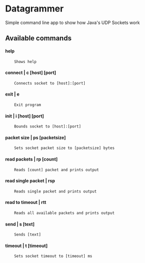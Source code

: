# Datagrammer
Simple command line app to show how Java's UDP Sockets work

Available commands
----
#### help
        Shows help
#### connect | c [host] [port]
        Connects socket to [host]:[port]
#### exit | e
        Exit program
#### init | i [host] [port]
        Bounds socket to [host]:[port]
#### packet size | ps [packetsize]
        Sets socket packet size to [packetsize] bytes
#### read packets | rp [count]
        Reads [count] packet and prints output
#### read single packet | rsp
        Reads single packet and prints output
#### read to timeout | rtt
        Reads all available packets and prints output
#### send | s [text]
        Sends [text]
#### timeout | t [timeout]
        Sets socket timeout to [timeout] ms
